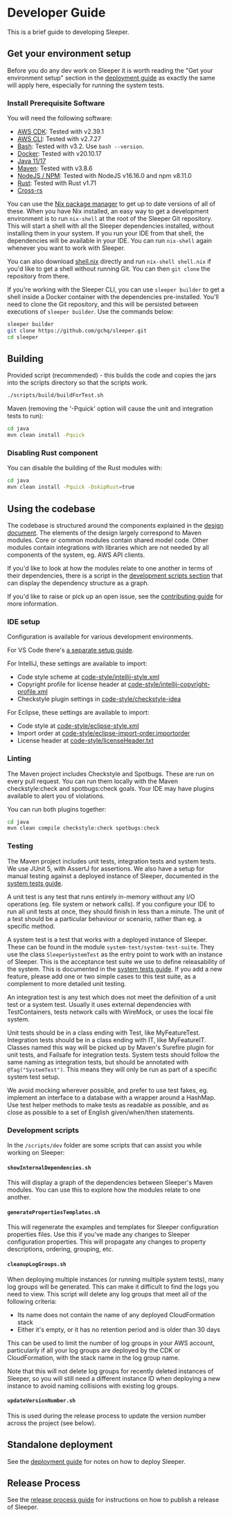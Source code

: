 Developer Guide
===============

This is a brief guide to developing Sleeper.

## Get your environment setup

Before you do any dev work on Sleeper it is worth reading the "Get your environment setup" section in
the [deployment guide](02-deployment-guide.md) as exactly the same will apply here, especially for running the system
tests.

### Install Prerequisite Software

You will need the following software:

* [AWS CDK](https://docs.aws.amazon.com/cdk/latest/guide/cli.html): Tested with v2.39.1
* [AWS CLI](https://docs.aws.amazon.com/cli/latest/userguide/install-cliv2.html): Tested with v2.7.27
* [Bash](https://www.gnu.org/software/bash/): Tested with v3.2. Use `bash --version`.
* [Docker](https://docs.docker.com/get-docker/): Tested with v20.10.17
* [Java 11/17](https://openjdk.java.net/install/)
* [Maven](https://maven.apache.org/): Tested with v3.8.6
* [NodeJS / NPM](https://github.com/nvm-sh/nvm#installing-and-updating): Tested with NodeJS v16.16.0 and npm v8.11.0
* [Rust](https://rustup.rs/): Tested with Rust v1.71
* [Cross-rs](https://github.com/cross-rs/cross)

You can use the [Nix package manager](https://nixos.org/download.html) to get up to date versions of all of these. When
you have Nix installed, an easy way to get a development environment is to run `nix-shell` at the root of the Sleeper
Git repository. This will start a shell with all the Sleeper dependencies installed, without installing them in your
system. If you run your IDE from that shell, the dependencies will be available in your IDE. You can run `nix-shell`
again whenever you want to work with Sleeper.

You can also download [shell.nix](/shell.nix) directly and run `nix-shell shell.nix` if you'd like to get a shell
without running Git. You can then `git clone` the repository from there.

If you're working with the Sleeper CLI, you can use `sleeper builder` to get a shell inside a Docker container with
the dependencies pre-installed. You'll need to clone the Git repository, and this will be persisted between executions
of `sleeper builder`. Use the commands below:

```bash
sleeper builder
git clone https://github.com/gchq/sleeper.git
cd sleeper
```

## Building

Provided script (recommended) - this builds the code and copies the jars
into the scripts directory so that the scripts work.

```bash
./scripts/build/buildForTest.sh
```

Maven (removing the '-Pquick' option will cause the unit and integration tests
to run):

```bash
cd java
mvn clean install -Pquick
```

### Disabling Rust component

You can disable the building of the Rust modules with:

```bash
cd java
mvn clean install -Pquick -DskipRust=true
```

## Using the codebase

The codebase is structured around the components explained in the [design document](12-design.md). The elements of the
design largely correspond to Maven modules. Core or common modules contain shared model code. Other modules contain
integrations with libraries which are not needed by all components of the system, eg. AWS API clients.

If you'd like to look at how the modules relate to one another in terms of their dependencies, there is a script in
the [development scripts section](#development-scripts) that can display the dependency structure as a graph.

If you'd like to raise or pick up an open issue, see the [contributing guide](/CONTRIBUTING.md) for more information.

### IDE setup

Configuration is available for various development environments.

For VS Code there's [a separate setup guide](/.vscode/README.md).

For IntelliJ, these settings are available to import:

- Code style scheme at [code-style/intellij-style.xml](/code-style/intellij-style.xml)
- Copyright profile for license header
  at [code-style/intellij-copyright-profile.xml](/code-style/intellij-copyright-profile.xml)
- Checkstyle plugin settings in [code-style/checkstyle-idea](/code-style/checkstyle-idea)

For Eclipse, these settings are available to import:

- Code style at [code-style/eclipse-style.xml](/code-style/eclipse-style.xml)
- Import order at [code-style/eclipse-import-order.importorder](/code-style/eclipse-import-order.importorder)
- License header at [code-style/licenseHeader.txt](/code-style/licenseHeader.txt)

### Linting

The Maven project includes Checkstyle and Spotbugs. These are run on every pull request. You can run them locally with
the Maven checkstyle:check and spotbugs:check goals. Your IDE may have plugins available to alert you of violations.

You can run both plugins together:

```bash
cd java
mvn clean compile checkstyle:check spotbugs:check
```

### Testing

The Maven project includes unit tests, integration tests and system tests. We use JUnit 5, with AssertJ for assertions.
We also have a setup for manual testing against a deployed instance of Sleeper, documented in
the [system tests guide](13-system-tests.md#manual-testing).

A unit test is any test that runs entirely in-memory without any I/O operations (eg. file system or network calls).
If you configure your IDE to run all unit tests at once, they should finish in less than a minute. The unit of a test
should be a particular behaviour or scenario, rather than eg. a specific method.

A system test is a test that works with a deployed instance of Sleeper. These can be found in the
module `system-test/system-test-suite`. They use the class `SleeperSystemTest` as the entry point to work with an
instance of Sleeper. This is the acceptance test suite we use to define releasability of the system. This is documented
in the [system tests guide](13-system-tests.md#acceptance-tests). If you add a new feature, please add one or two simple
cases to this test suite, as a complement to more detailed unit testing.

An integration test is any test which does not meet the definition of a unit test or a system test. Usually it uses
external dependencies with TestContainers, tests network calls with WireMock, or uses the local file system.

Unit tests should be in a class ending with Test, like MyFeatureTest. Integration tests should be in a class ending with
IT, like MyFeatureIT. Classes named this way will be picked up by Maven's Surefire plugin for unit tests, and Failsafe
for integration tests. System tests should follow the same naming as integration tests, but should be annotated with
`@Tag("SystemTest")`. This means they will only be run as part of a specific system test setup.

We avoid mocking wherever possible, and prefer to use test fakes, eg. implement an interface to a database with a
wrapper around a HashMap. Use test helper methods to make tests as readable as possible, and as close as possible to a
set of English given/when/then statements.

### Development scripts

In the `/scripts/dev` folder are some scripts that can assist you while working on Sleeper:

#### `showInternalDependencies.sh`

This will display a graph of the dependencies between Sleeper's Maven modules. You can use this to explore how the
modules relate to one another.

#### `generatePropertiesTemplates.sh`

This will regenerate the examples and templates for Sleeper configuration properties files. Use this if you've made any
changes to Sleeper configuration properties. This will propagate any changes to property descriptions, ordering,
grouping, etc.

#### `cleanupLogGroups.sh`

When deploying multiple instances (or running multiple system tests), many log groups will be generated. This can make
it difficult to find the logs you need to view. This script will delete any log groups that meet all of the following
criteria:

- Its name does not contain the name of any deployed CloudFormation stack
- Either it's empty, or it has no retention period and is older than 30 days

This can be used to limit the number of log groups in your AWS account, particularly if all your log groups are
deployed by the CDK or CloudFormation, with the stack name in the log group name.

Note that this will not delete log groups for recently deleted instances of Sleeper, so you will still need a different
instance ID when deploying a new instance to avoid naming collisions with existing log groups.

#### `updateVersionNumber.sh`

This is used during the release process to update the version number across the project (see below).

## Standalone deployment

See the [deployment guide](02-deployment-guide.md) for notes on how to deploy Sleeper.

## Release Process

See the [release process guide](14-release-process.md) for instructions on how to publish a release of Sleeper.
